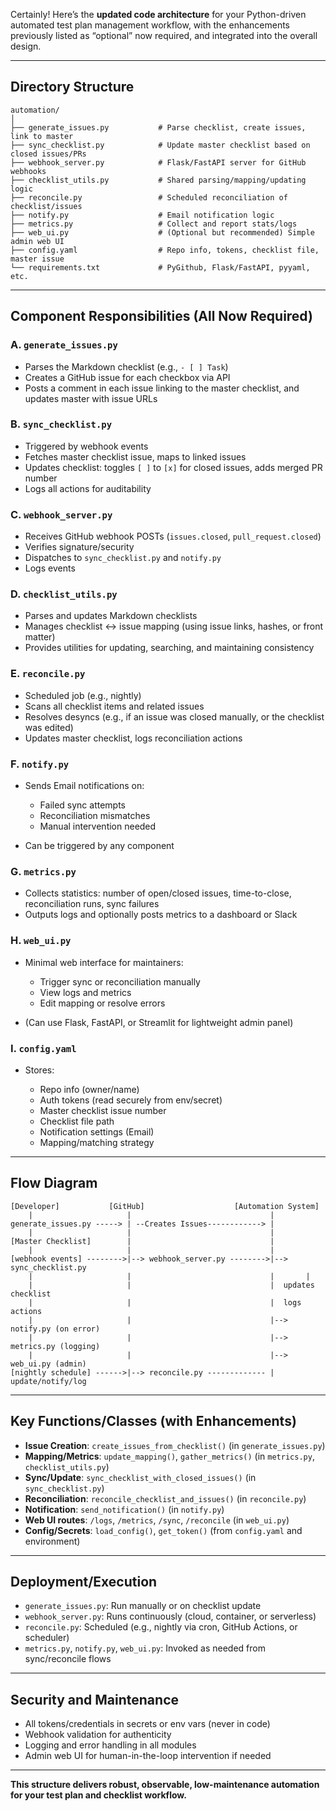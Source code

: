 Certainly! Here’s the **updated code architecture** for your Python-driven automated test plan management workflow, with the enhancements previously listed as “optional” now required, and integrated into the overall design.

---

## **Directory Structure**

```
automation/
│
├── generate_issues.py           # Parse checklist, create issues, link to master
├── sync_checklist.py            # Update master checklist based on closed issues/PRs
├── webhook_server.py            # Flask/FastAPI server for GitHub webhooks
├── checklist_utils.py           # Shared parsing/mapping/updating logic
├── reconcile.py                 # Scheduled reconciliation of checklist/issues
├── notify.py                    # Email notification logic
├── metrics.py                   # Collect and report stats/logs
├── web_ui.py                    # (Optional but recommended) Simple admin web UI
├── config.yaml                  # Repo info, tokens, checklist file, master issue
└── requirements.txt             # PyGithub, Flask/FastAPI, pyyaml, etc.
```

---

## **Component Responsibilities (All Now Required)**

### **A. `generate_issues.py`**

* Parses the Markdown checklist (e.g., `- [ ] Task`)
* Creates a GitHub issue for each checkbox via API
* Posts a comment in each issue linking to the master checklist, and updates master with issue URLs

### **B. `sync_checklist.py`**

* Triggered by webhook events
* Fetches master checklist issue, maps to linked issues
* Updates checklist: toggles `[ ]` to `[x]` for closed issues, adds merged PR number
* Logs all actions for auditability

### **C. `webhook_server.py`**

* Receives GitHub webhook POSTs (`issues.closed`, `pull_request.closed`)
* Verifies signature/security
* Dispatches to `sync_checklist.py` and `notify.py`
* Logs events

### **D. `checklist_utils.py`**

* Parses and updates Markdown checklists
* Manages checklist <-> issue mapping (using issue links, hashes, or front matter)
* Provides utilities for updating, searching, and maintaining consistency

### **E. `reconcile.py`**

* Scheduled job (e.g., nightly)
* Scans all checklist items and related issues
* Resolves desyncs (e.g., if an issue was closed manually, or the checklist was edited)
* Updates master checklist, logs reconciliation actions

### **F. `notify.py`**

* Sends Email notifications on:

  * Failed sync attempts
  * Reconciliation mismatches
  * Manual intervention needed
* Can be triggered by any component

### **G. `metrics.py`**

* Collects statistics: number of open/closed issues, time-to-close, reconciliation runs, sync failures
* Outputs logs and optionally posts metrics to a dashboard or Slack

### **H. `web_ui.py`**

* Minimal web interface for maintainers:

  * Trigger sync or reconciliation manually
  * View logs and metrics
  * Edit mapping or resolve errors
* (Can use Flask, FastAPI, or Streamlit for lightweight admin panel)

### **I. `config.yaml`**

* Stores:

  * Repo info (owner/name)
  * Auth tokens (read securely from env/secret)
  * Master checklist issue number
  * Checklist file path
  * Notification settings (Email)
  * Mapping/matching strategy

---

## **Flow Diagram**

```plaintext
[Developer]           [GitHub]                    [Automation System]
    |                     |                               |
generate_issues.py -----> | --Creates Issues------------> |
    |                     |                               |
[Master Checklist]        |                               |
    |                     |                               |
[webhook events] -------->|--> webhook_server.py -------->|--> sync_checklist.py
    |                     |                               |       |
    |                     |                               |  updates checklist
    |                     |                               |  logs actions
    |                     |                               |--> notify.py (on error)
    |                     |                               |--> metrics.py (logging)
    |                     |                               |--> web_ui.py (admin)
[nightly schedule] ------>|--> reconcile.py ------------- |  update/notify/log
```

---

## **Key Functions/Classes (with Enhancements)**

* **Issue Creation**:
  `create_issues_from_checklist()` (in `generate_issues.py`)
* **Mapping/Metrics**:
  `update_mapping()`, `gather_metrics()` (in `metrics.py`, `checklist_utils.py`)
* **Sync/Update**:
  `sync_checklist_with_closed_issues()` (in `sync_checklist.py`)
* **Reconciliation**:
  `reconcile_checklist_and_issues()` (in `reconcile.py`)
* **Notification**:
  `send_notification()` (in `notify.py`)
* **Web UI routes**:
  `/logs`, `/metrics`, `/sync`, `/reconcile` (in `web_ui.py`)
* **Config/Secrets**:
  `load_config()`, `get_token()` (from `config.yaml` and environment)

---

## **Deployment/Execution**

* `generate_issues.py`: Run manually or on checklist update
* `webhook_server.py`: Runs continuously (cloud, container, or serverless)
* `reconcile.py`: Scheduled (e.g., nightly via cron, GitHub Actions, or scheduler)
* `metrics.py`, `notify.py`, `web_ui.py`: Invoked as needed from sync/reconcile flows

---

## **Security and Maintenance**

* All tokens/credentials in secrets or env vars (never in code)
* Webhook validation for authenticity
* Logging and error handling in all modules
* Admin web UI for human-in-the-loop intervention if needed

---

**This structure delivers robust, observable, low-maintenance automation for your test plan and checklist workflow.**
